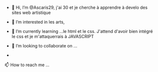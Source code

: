 - 👋 Hi, I’m @Ascaris29, j'ai 30 et je cherche à apprendre à develo des sites web artistique
- 👀 I’m interested in les arts,
- 🌱 I’m currently learning ...le html et le css. J'attend d'avoir bien intégré le css et je m'attaquerrais à JAVASCRIPT

- 💞️ I’m looking to collaborate on ...
-
📫 How to reach me ...

<!---
Ascaris29/Ascaris29 is a ✨ special ✨ repository because its `README.md` (this file) appears on your GitHub profile.
You can click the Preview link to take a look at your changes.
--->
